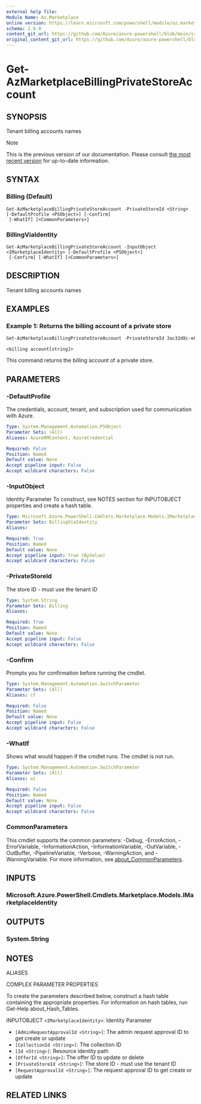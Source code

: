 ```yaml
---
external help file: 
Module Name: Az.Marketplace
online version: https://learn.microsoft.com/powershell/module/az.marketplace/get-azmarketplacebillingprivatestoreaccount
schema: 2.0.0
content_git_url: https://github.com/Azure/azure-powershell/blob/main/src/Marketplace/Marketplace/help/Get-AzMarketplaceBillingPrivateStoreAccount.md
original_content_git_url: https://github.com/Azure/azure-powershell/blob/main/src/Marketplace/Marketplace/help/Get-AzMarketplaceBillingPrivateStoreAccount.md
---
```


# Get-AzMarketplaceBillingPrivateStoreAccount

## SYNOPSIS
Tenant billing accounts names

> [!NOTE]
>This is the previous version of our documentation. Please consult [the most recent version](/powershell/module/az.marketplace/get-azmarketplacebillingprivatestoreaccount) for up-to-date information.

## SYNTAX

### Billing (Default)
```
Get-AzMarketplaceBillingPrivateStoreAccount -PrivateStoreId <String> [-DefaultProfile <PSObject>] [-Confirm]
 [-WhatIf] [<CommonParameters>]
```

### BillingViaIdentity
```
Get-AzMarketplaceBillingPrivateStoreAccount -InputObject <IMarketplaceIdentity> [-DefaultProfile <PSObject>]
 [-Confirm] [-WhatIf] [<CommonParameters>]
```

## DESCRIPTION
Tenant billing accounts names

## EXAMPLES

### Example 1: Returns the billing account of a private store 
```powershell
Get-AzMarketplaceBillingPrivateStoreAccount -PrivateStoreId 3ac32d8c-e888-4dc6-b4ff-be4d755af13a
```

```output
<billing account[string]>
```

This command returns the billing account of a private store.

## PARAMETERS

### -DefaultProfile
The credentials, account, tenant, and subscription used for communication with Azure.

```yaml
Type: System.Management.Automation.PSObject
Parameter Sets: (All)
Aliases: AzureRMContext, AzureCredential

Required: False
Position: Named
Default value: None
Accept pipeline input: False
Accept wildcard characters: False
```

### -InputObject
Identity Parameter
To construct, see NOTES section for INPUTOBJECT properties and create a hash table.

```yaml
Type: Microsoft.Azure.PowerShell.Cmdlets.Marketplace.Models.IMarketplaceIdentity
Parameter Sets: BillingViaIdentity
Aliases:

Required: True
Position: Named
Default value: None
Accept pipeline input: True (ByValue)
Accept wildcard characters: False
```

### -PrivateStoreId
The store ID - must use the tenant ID

```yaml
Type: System.String
Parameter Sets: Billing
Aliases:

Required: True
Position: Named
Default value: None
Accept pipeline input: False
Accept wildcard characters: False
```

### -Confirm
Prompts you for confirmation before running the cmdlet.

```yaml
Type: System.Management.Automation.SwitchParameter
Parameter Sets: (All)
Aliases: cf

Required: False
Position: Named
Default value: None
Accept pipeline input: False
Accept wildcard characters: False
```

### -WhatIf
Shows what would happen if the cmdlet runs.
The cmdlet is not run.

```yaml
Type: System.Management.Automation.SwitchParameter
Parameter Sets: (All)
Aliases: wi

Required: False
Position: Named
Default value: None
Accept pipeline input: False
Accept wildcard characters: False
```

### CommonParameters
This cmdlet supports the common parameters: -Debug, -ErrorAction, -ErrorVariable, -InformationAction, -InformationVariable, -OutVariable, -OutBuffer, -PipelineVariable, -Verbose, -WarningAction, and -WarningVariable. For more information, see [about_CommonParameters](http://go.microsoft.com/fwlink/?LinkID=113216).

## INPUTS

### Microsoft.Azure.PowerShell.Cmdlets.Marketplace.Models.IMarketplaceIdentity

## OUTPUTS

### System.String

## NOTES

ALIASES

COMPLEX PARAMETER PROPERTIES

To create the parameters described below, construct a hash table containing the appropriate properties. For information on hash tables, run Get-Help about_Hash_Tables.


INPUTOBJECT `<IMarketplaceIdentity>`: Identity Parameter
  - `[AdminRequestApprovalId <String>]`: The admin request approval ID to get create or update
  - `[CollectionId <String>]`: The collection ID
  - `[Id <String>]`: Resource identity path
  - `[OfferId <String>]`: The offer ID to update or delete
  - `[PrivateStoreId <String>]`: The store ID - must use the tenant ID
  - `[RequestApprovalId <String>]`: The request approval ID to get create or update

## RELATED LINKS

